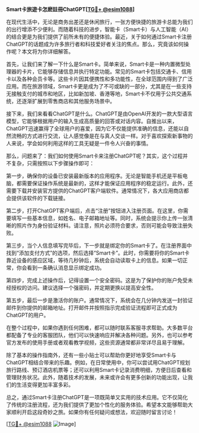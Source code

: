 **Smart卡旅遊卡怎麽註冊ChatGPT[[TG💪+ @esim1088](https://t.me/s/esim1088)]**

在现代生活中，无论是商务出差还是休闲旅行，一张方便快捷的旅游卡总能为我们的出行增添不少便利。而随着科技的进步，智能卡（Smart卡）与人工智能（AI）的结合更是为我们提供了前所未有的便捷体验。最近，关于如何通过Smart卡注册ChatGPT的话题成为许多旅行者和科技爱好者关注的焦点。那么，究竟该如何操作呢？本文将为你详细解答。

首先，让我们来了解一下什么是Smart卡。简单来说，Smart卡是一种内置微型处理器的卡片，它能够存储信息并执行特定功能。常见的Smart卡包括交通卡、信用卡以及各种会员卡等。这些卡片因其便携性和多功能性，在全球范围内得到了广泛应用。而在旅游领域，Smart卡更是成为了不可或缺的一部分，尤其是在一些支持无接触支付的城市和地区，比如新加坡、香港等地，Smart卡不仅用于公共交通系统，还逐渐扩展到零售商店和其他服务场景中。

接下来，我们来看看ChatGPT是什么。ChatGPT是由OpenAI开发的一款大型语言模型，它能够根据用户的输入生成高质量的回答或对话内容。自推出以来，ChatGPT迅速赢得了全球用户的喜爱，因为它不仅能提供准确的信息，还能以自然流畅的方式进行交流，让人感觉像是在与真人交谈一样。对于喜欢探索新事物的人来说，学会如何利用这样的工具无疑是一件令人兴奋的事情。

那么，问题来了：我们如何使用Smart卡来注册ChatGPT呢？其实，这个过程并不复杂，只需按照以下步骤操作即可：

第一步，确保你的设备已安装最新版本的应用程序。无论是智能手机还是平板电脑，都需要保证操作系统是最新的，这样才能保证应用程序的稳定运行。此外，还需要下载并安装官方提供的ChatGPT客户端软件。通常情况下，各大应用商店都会提供该软件的下载链接。

第二步，打开ChatGPT客户端后，点击“注册”按钮进入注册页面。在这里，你需要填写一些基本信息，如姓名、电子邮箱地址等。同时，系统会提示你上传一张清晰的照片作为身份验证材料。请注意，照片必须符合要求，否则可能会导致注册失败。

第三步，当个人信息填写完毕后，下一步就是绑定你的Smart卡了。在注册界面中找到“添加支付方式”的选项，然后选择“Smart卡”。此时，你需要将你的Smart卡靠近设备的感应区域，等待几秒钟后，系统会自动读取卡上的信息。如果一切正常，你会看到一条确认消息显示绑定成功。

第四步，完成上述操作后，记得设置一个安全密码。这是为了保护你的账户免受未经授权的访问。建议选择一个强密码，并定期更换以提高安全性。

第五步，最后一步是激活你的账户。通常情况下，系统会在几分钟内发送一封验证邮件到你提供的邮箱地址。打开邮件并按照指示完成验证流程即可正式成为ChatGPT的用户。

在整个过程中，如果你遇到任何困难，都可以随时联系客服寻求帮助。大多数平台都配备了专业的客服团队，他们可以快速响应并解决各种问题。另外，也可以参考官方发布的使用手册或者观看教学视频，这些资源通常都非常详尽且易于理解。

除了基本的操作指南外，还有一些小贴士可以帮助你更好地享受Smart卡与ChatGPT相结合带来的乐趣。例如，在日常使用中，你可以尝试用ChatGPT规划旅行路线、预订酒店机票等；还可以利用Smart卡记录消费明细，方便日后查看和管理财务状况。此外，随着技术的发展，未来或许会有更多创新的功能出现，让我们的生活变得更加丰富多彩。

总之，通过Smart卡注册ChatGPT是一项既简单又实用的技术应用。它不仅简化了传统的注册流程，还为我们提供了更加个性化的服务体验。希望本文能够帮助大家顺利开启这段奇妙之旅。如果你有任何疑问或想法，欢迎随时留言讨论！

[[TG💪+ @esim1088](https://t.me/s/esim1088) ![Image](https://i.postimg.cc/4NQfJmqS/Snipaste-2025-05-13-00-14-12.png)]